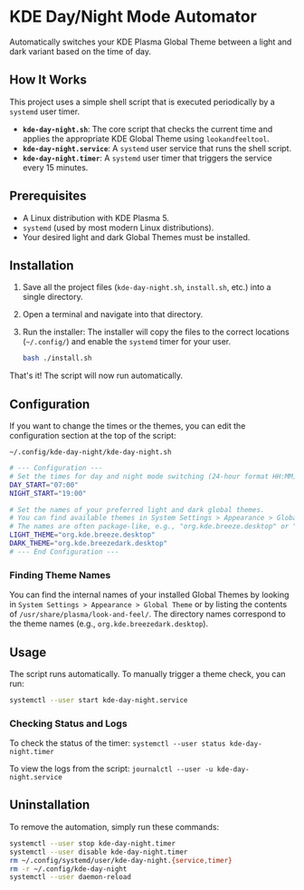 # KDE Day/Night Mode Automator

Automatically switches your KDE Plasma Global Theme between a light and dark variant based on the time of day.

## How It Works

This project uses a simple shell script that is executed periodically by a `systemd` user timer.

-   **`kde-day-night.sh`**: The core script that checks the current time and applies the appropriate KDE Global Theme using `lookandfeeltool`.
-   **`kde-day-night.service`**: A `systemd` user service that runs the shell script.
-   **`kde-day-night.timer`**: A `systemd` user timer that triggers the service every 15 minutes.

## Prerequisites

-   A Linux distribution with KDE Plasma 5.
-   `systemd` (used by most modern Linux distributions).
-   Your desired light and dark Global Themes must be installed.

## Installation

1.  Save all the project files (`kde-day-night.sh`, `install.sh`, etc.) into a single directory.

2.  Open a terminal and navigate into that directory.

3.  Run the installer:
    The installer will copy the files to the correct locations (`~/.config/`) and enable the `systemd` timer for your user.
    ```bash
    bash ./install.sh
    ```

That's it! The script will now run automatically.

## Configuration

If you want to change the times or the themes, you can edit the configuration section at the top of the script:

`~/.config/kde-day-night/kde-day-night.sh`

```bash
# --- Configuration ---
# Set the times for day and night mode switching (24-hour format HH:MM)
DAY_START="07:00"
NIGHT_START="19:00"

# Set the names of your preferred light and dark global themes.
# You can find available themes in System Settings > Appearance > Global Theme.
# The names are often package-like, e.g., "org.kde.breeze.desktop" or "org.kde.breezedark.desktop"
LIGHT_THEME="org.kde.breeze.desktop"
DARK_THEME="org.kde.breezedark.desktop"
# --- End Configuration ---
```

### Finding Theme Names

You can find the internal names of your installed Global Themes by looking in `System Settings > Appearance > Global Theme` or by listing the contents of `/usr/share/plasma/look-and-feel/`. The directory names correspond to the theme names (e.g., `org.kde.breezedark.desktop`).

## Usage

The script runs automatically. To manually trigger a theme check, you can run:

```bash
systemctl --user start kde-day-night.service
```

### Checking Status and Logs

To check the status of the timer: `systemctl --user status kde-day-night.timer`

To view the logs from the script: `journalctl --user -u kde-day-night.service`

## Uninstallation

To remove the automation, simply run these commands:

```bash
systemctl --user stop kde-day-night.timer
systemctl --user disable kde-day-night.timer
rm ~/.config/systemd/user/kde-day-night.{service,timer}
rm -r ~/.config/kde-day-night
systemctl --user daemon-reload
```